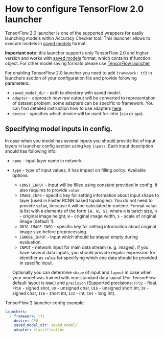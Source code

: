 # How to configure TensorFlow 2.0 launcher

TensorFlow 2.0 launcher is one of the supported wrappers for easily launching models within Accuracy Checker tool. This launcher allows to execute models in [saved models](https://www.tensorflow.org/guide/saved_model) format.

**Important note**: this launcher supports only TensorFlow 2.0 and higher version and works with [saved models](https://www.tensorflow.org/guide/saved_model) format, which contains tf.function object. For other model saving formats please use [TensorFlow launcher](tf_launcher_readme.md)

For enabling TensorFlow 2.0 launcher you need to add `framework: tf2` in launchers section of your configuration file and provide following parameters:

* `saved_model_dir` - path to directory with saved model.
* `adapter` - approach how raw output will be converted to representation of dataset problem, some adapters can be specific to framework. You can find detailed instruction how to use adapters [here](../adapters/README.md).
* `device` - specifies which device will be used for infer (`cpu` or `gpu`).

## Specifying model inputs in config.

In case when you model has several inputs you should provide list of input layers in launcher config section using key `inputs`.
Each input description should has following info:
  * `name` - input layer name in network
  * `type` - type of input values, it has impact on filling policy. Available options:
    * `CONST_INPUT` - input will be filled using constant provided in config. It also requires to provide `value`.
    * `IMAGE_INFO` - specific key for setting information about input shape to layer (used in Faster RCNN based topologies). You do not need to provide `value`, because it will be calculated in runtime. Format value is list with `N` elements of the form `[H, W, S]`, where `N` is batch size, `H` - original image height, `W` - original image width, `S` - scale of original image (default 1).
    * `ORIG_IMAGE_INFO` - specific key for setting information about original image size before preprocessing.
    * `IGNORE_INPUT` - input which should be stayed empty during evaluation.
    * `INPUT` - network input for main data stream (e. g. images). If you have several data inputs, you should provide regular expression for identifier as `value` for specifying which one data should be provided in specific input.

    Optionally you can determine `shape` of input and `layout` in case when your model was trained with non-standard data layout (For TensorFlow default layout is `NHWC`)
    and `precision` (Supported precisions: `FP32` - float, `FP16` - signed shot, `U8`  - unsigned char, `U16` - unsigned short int, `I8` - signed char, `I16` - short int, `I32` - int, `I64` - long int).

TensorFlow 2 launcher config example:

```yml
launchers:
  - framework: tf2
    device: CPU
    saved_model_dir: saved_model/
    adapter: classification
```
